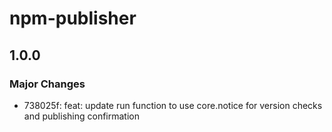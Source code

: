 # npm-publisher

## 1.0.0

### Major Changes

- 738025f: feat: update run function to use core.notice for version checks and
  publishing confirmation
